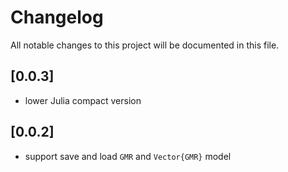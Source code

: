 # Changelog

All notable changes to this project will be documented in this file.

## [0.0.3]

- lower Julia compact version

## [0.0.2]

- support save and load `GMR` and `Vector{GMR}` model
